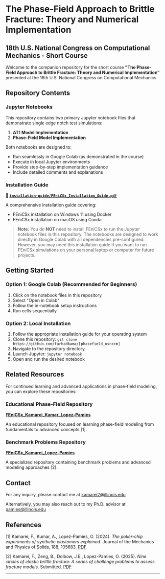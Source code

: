 # The Phase-Field Approach to Brittle Fracture: Theory and Numerical Implementation

## 18th U.S. National Congress on Computational Mechanics - Short Course

Welcome to the companion repository for the short course **"The Phase-Field Approach to Brittle Fracture: Theory and Numerical Implementation"** presented at the 18th U.S. National Congress on Computational Mechanics.


## Repository Contents

### Jupyter Notebooks

This repository contains two primary Jupyter notebook files that demonstrate single edge notch test simulations:

1. **AT1 Model Implementation**
2. **Phase-Field Model Implementation**

Both notebooks are designed to:
- Run seamlessly in Google Colab (as demonstrated in the course)
- Execute in local Jupyter environments
- Provide step-by-step implementation guidance
- Include detailed comments and explanations

### Installation Guide

**📁 [`installation-guide/FEniCSx_Installation_Guide.pdf`](installation-guide/FEniCSx_Installation_Guide.pdf)**

A comprehensive installation guide covering:
- FEniCSx installation on Windows 11 using Docker
- FEniCSx installation on macOS using Conda


> **Note:** You do **NOT** need to install FEniCSx to run the Jupyter notebook files in this repository. The notebooks are designed to work directly in Google Colab with all dependencies pre-configured. However, you may need this installation guide if you want to run FEniCSx simulations on your personal laptop or computer for future projects.

## Getting Started

### Option 1: Google Colab (Recommended for Beginners)
1. Click on the notebook files in this repository
2. Select "Open in Colab" 
3. Follow the in-notebook setup instructions
4. Run cells sequentially

### Option 2: Local Installation
1. Follow the appropriate installation guide for your operating system
2. Clone this repository: `git clone https://github.com/farhadkama/[phasefield_usnccm]`
3. Navigate to the repository directory
4. Launch Jupyter: `jupyter notebook`
5. Open and run the desired notebook


## Related Resources

For continued learning and advanced applications in phase-field modeling, you can explore these repositories:

### Educational Phase-Field Repository 
**[FEniCSx_Kamarei_Kumar_Lopez-Pamies](https://github.com/farhadkama/FEniCSx_Kamarei_Kumar_Lopez-Pamies)**

An educational repository focused on learning phase-field modeling from fundamentals to advanced concepts [1].

###  Benchmark Problems Repository
**[FEniCSx_Kamarei_Lopez-Pamies](https://github.com/farhadkama/FEniCSx_Kamarei_Lopez-Pamies)**

A specialized repository containing benchmark problems and advanced modeling approaches [2].





##  Contact

For any inquiry, please contact me at [kamarei2@illinois.edu](mailto:kamarei2@illinois.edu)

Alternatively, you may also reach out to my Ph.D. advisor at [pamies@illinois.edu](mailto:pamies@illinois.edu)


##  References
[1] Kamarei, F., Kumar, A., Lopez-Pamies, O. (2024). *The poker-chip experiments of synthetic elastomers explained*. Journal of the Mechanics and Physics of Solids, 188, 105683. [PDF](http://pamies.cee.illinois.edu/Publications_files/JMPS2004b.pdf)

[2] Kamarei, F., Zeng, B., Dolbow, J.E., Lopez-Pamies, O. (2025). *Nine circles of elastic brittle fracture: A series of challenge problems to assess fracture models*. Submitted. [PDF](https://arxiv.org/pdf/2507.00266)



---
